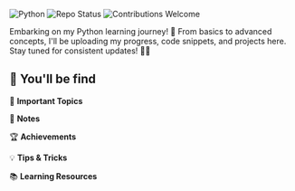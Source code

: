![Python](https://img.shields.io/badge/Python-3.10-blue?logo=python)
![Repo Status](https://img.shields.io/badge/Status-Active-brightgreen)
![Contributions Welcome](https://img.shields.io/badge/Contributions-Welcome-orange)


Embarking on my Python learning journey! 🚀 From basics to advanced concepts, I'll be uploading my progress, code snippets, and projects here. Stay tuned for consistent updates! 🐍🔥
## 🚀 You'll be find 

📌 **Important Topics**  

📝 **Notes**  

🏆 **Achievements**  

💡 **Tips & Tricks**  

📚 **Learning Resources**  
